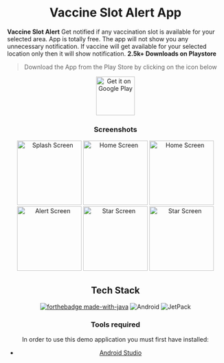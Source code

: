<h1 align="center"> Vaccine Slot Alert App</h1>

**Vaccine Slot Alert** Get notified if any vaccination slot is available for your selected area. App is totally free. The app will not show you any unnecessary notification. If vaccine will get available for your selected location only then it will show notification. **2.5k+ Downloads on Playstore**


> Download the App from the Play Store by clicking on the icon below
<p align="center">
<a href="https://play.google.com/store/apps/details?id=io.realworld.android.vaccineslotalert" target="_blank">
<img src="https://play.google.com/intl/en_us/badges/images/generic/en-play-badge.png" alt="Get it on Google Play" height="90"/></a>
</p>

<div style="text-align:center">

### Screenshots
<p float="left">
	<img src="https://user-images.githubusercontent.com/71203077/125160733-2bbebb80-e19c-11eb-8273-1e35d5049bfe.png" alt="Splash Screen" width="150">
	<img src="https://user-images.githubusercontent.com/71203077/125160745-36795080-e19c-11eb-853a-31cb99077675.png" alt="Home Screen" width="150">
	<img src="https://user-images.githubusercontent.com/71203077/125160753-42651280-e19c-11eb-8d06-a7e6001c2c8d.png" alt="Home Screen" width="150">
	<img src="https://user-images.githubusercontent.com/71203077/125160757-4a24b700-e19c-11eb-92f7-f52a50859ffb.png" alt="Alert Screen" width="150">
	<img src="https://user-images.githubusercontent.com/71203077/125160774-645e9500-e19c-11eb-9bba-2bfbb41e4e93.png" alt="Star Screen" width="150">
  <img src="https://user-images.githubusercontent.com/71203077/125160729-26fa0780-e19c-11eb-83c7-5c44b25689a4.png" alt="Star Screen" width="150">
</p>


## Tech Stack
[![forthebadge made-with-java](http://ForTheBadge.com/images/badges/made-with-java.svg)](https://www.java.org/)	<img alt="Android" src="https://img.shields.io/badge/Android-3DDC84?style=for-the-badge&logo=android&logoColor=white" /> <img alt="JetPack" src="https://img.shields.io/badge/Jetpack%20-%234f0599.svg?&style=for-the-badge&logo=jetpack&logoColor=white"/>

### Tools required
In order to use this demo application you must first have installed:
* [Android Studio](https://developer.android.com/studio/index.html)
